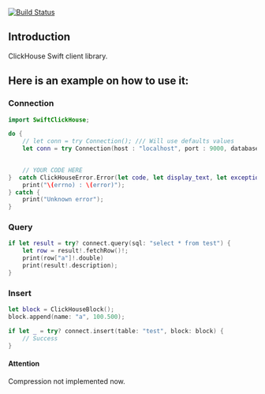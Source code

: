 [![Build Status](https://travis-ci.org/Zig1375/SwiftClickHouse.svg?branch=master)](https://travis-ci.org/Zig1375/SwiftClickHouse)

## Introduction

ClickHouse Swift client library.

## Here is an example on how to use it:

### Connection

```swift
import SwiftClickHouse;

do {
    // let conn = try Connection(); /// Will use defaults values
    let conn = try Connection(host : "localhost", port : 9000, database : "default", user : "default", password : "", compression : .Disable);
    

    // YOUR CODE HERE
}  catch ClickHouseError.Error(let code, let display_text, let exception) {
    print("\(errno) : \(error)");
} catch {
    print("Unknown error");
}
```


### Query

```swift
if let result = try? connect.query(sql: "select * from test") {
    let row = result!.fetchRow()!;
    print(row["a"]!.double)
    print(result!.description);
}
```


### Insert

```swift
let block = ClickHouseBlock();
block.append(name: "a", 100.500);

if let _ = try? connect.insert(table: "test", block: block) {
    // Success
}
```



#### Attention

Compression not implemented now.